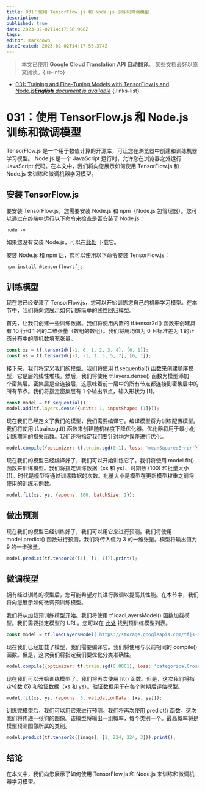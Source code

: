 ```yaml
---
title: 031：使用 TensorFlow.js 和 Node.js 训练和微调模型
description: 
published: true
date: 2023-02-02T14:17:56.966Z
tags: 
editor: markdown
dateCreated: 2023-02-02T14:17:55.374Z
---
```


> 本文已使用 **Google Cloud Translation API 自动翻译**。
某些文档最好以原文阅读。{.is-info}



- [031: Training and Fine-Tuning Models with TensorFlow.js and Node.js***English** document is available*](/en/Knowledge-base/TensorFlow-js/Learning/031-training-and-fine-tuning-models-with-tensorflow-js-and-node-js)
{.links-list}


# 031：使用 TensorFlow.js 和 Node.js 训练和微调模型

TensorFlow.js 是一个用于数值计算的开源库，可让您在浏览器中创建和训练机器学习模型。 Node.js 是一个 JavaScript 运行时，允许您在浏览器之外运行 JavaScript 代码。在本文中，我们将向您展示如何使用 TensorFlow.js 和 Node.js 来训练和微调机器学习模型。

## 安装 TensorFlow.js

要安装 TensorFlow.js，您需要安装 Node.js 和 npm（Node.js 包管理器）。您可以通过在终端中运行以下命令来检查是否安装了 Node.js：

```
node -v
```

如果您没有安装 Node.js，可以在[此处](https://nodejs.org/en/) 下载它。

安装 Node.js 和 npm 后，您可以使用以下命令安装 TensorFlow.js：

```
npm install @tensorflow/tfjs
```

## 训练模型

现在您已经安装了 TensorFlow.js，您可以开始训练您自己的机器学习模型。在本节中，我们将向您展示如何训练简单的线性回归模型。

首先，让我们创建一些训练数据。我们将使用内置的 tf.tensor2d() 函数来创建具有 10 行和 1 列的二维张量（数组的数组）。我们将用均值为 0 且标准差为 1 的正态分布中的随机数填充张量。

```javascript
const xs = tf.tensor2d([-1, 0, 1, 2, 3, 4], [6, 1]);
const ys = tf.tensor2d([-3, -1, 1, 3, 5, 7], [6, 1]);
```

接下来，我们将定义我们的模型。我们将使用 tf.sequential() 函数来创建顺序模型，它是层的线性堆栈。然后，我们将使用 tf.layers.dense() 函数为模型添加一个密集层。密集层是全连接层，这意味着前一层中的所有节点都连接到密集层中的所有节点。我们将指定密集层有 1 个输出节点，输入形状为 [1]。

```javascript
const model = tf.sequential();
model.add(tf.layers.dense({units: 1, inputShape: [1]}));
```

现在我们已经定义了我们的模型，我们需要编译它。编译模型将为训练配置模型。我们将使用 tf.train.sgd() 函数来创建随机梯度下降优化器。优化器将用于最小化训练期间的损失函数。我们还将指定我们要针对均方误差进行优化。

```javascript
model.compile({optimizer: tf.train.sgd(0.1), loss: 'meanSquaredError'});
```

现在我们的模型已经编译好了，我们可以开始训练它了。我们将使用 model.fit() 函数来训练模型。我们将指定训练数据（xs 和 ys）、时期数 (100) 和批量大小 (1)。时代是模型将通过训练数据的次数。批量大小是模型在更新模型权重之前将使用的训练示例数。

```javascript
model.fit(xs, ys, {epochs: 100, batchSize: 1});
```

## 做出预测

现在我们的模型已经训练好了，我们可以用它来进行预测。我们将使用 model.predict() 函数进行预测。我们将传入值为 3 的一维张量。模型将输出值为 9 的一维张量。

```javascript
model.predict(tf.tensor2d([3], [1, 1])).print();
```

## 微调模型

拥有经过训练的模型后，您可能希望对其进行微调以提高其性能。在本节中，我们将向您展示如何微调预训练模型。

我们将从加载预训练模型开始。我们将使用 tf.loadLayersModel() 函数加载模型。我们需要指定模型的 URL。您可以在 [此处](https://github.com/tensorflow/tfjs-models/tree/master/models) 找到预训练模型列表。

```javascript
const model = tf.loadLayersModel('https://storage.googleapis.com/tfjs-models/tfjs/mobilenet_v1_0.25_224/model.json');
```

现在我们已经加载了模型，我们需要编译它。我们将使用与以前相同的 compile() 函数。但是，这次我们将指定我们要优化分类准确性。

```javascript
model.compile({optimizer: tf.train.sgd(0.0001), loss: 'categoricalCrossentropy', metrics: ['accuracy']});
```

现在我们可以开始训练模型了。我们将再次使用 fit() 函数。但是，这次我们将指定轮数 (5) 和验证数据（xs 和 ys）。验证数据用于在每个时期后评估模型。

```javascript
model.fit(xs, ys, {epochs: 5, validationData: [xs, ys]});
```

训练完模型后，我们可以用它来进行预测。我们将再次使用 predict() 函数。这次我们将传递一张狗的图像。该模型将输出一组概率，每个类别一个。最高概率将是模型预测图像所属的类别。

```javascript
model.predict(tf.tensor2d([image], [1, 224, 224, 3])).print();
```

## 结论

在本文中，我们向您展示了如何使用 TensorFlow.js 和 Node.js 来训练和微调机器学习模型。